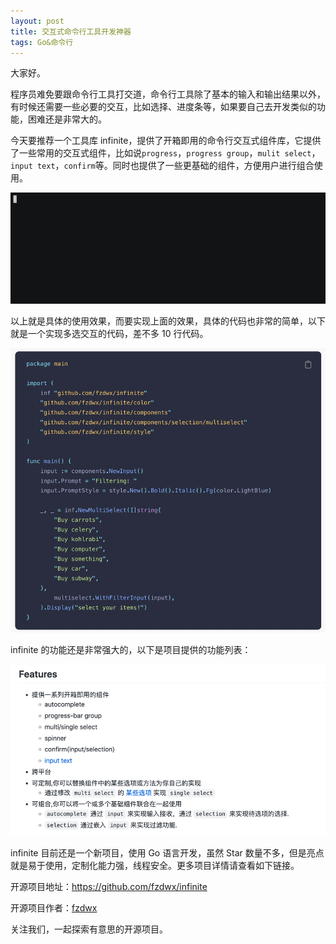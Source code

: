 ```yaml
---
layout: post
title: 交互式命令行工具开发神器
tags: Go&命令行
---
```


大家好。

程序员难免要跟命令行工具打交道，命令行工具除了基本的输入和输出结果以外，有时候还需要一些必要的交互，比如选择、进度条等，如果要自己去开发类似的功能，困难还是非常大的。

今天要推荐一个工具库 infinite，提供了开箱即用的命令行交互式组件库，它提供了一些常用的交互式组件，比如说`progress`，`progress group`，`mulit select`，`input text`，`confirm`等。同时也提供了一些更基础的组件，方便用户进行组合使用。

![](https://raw.githubusercontent.com/ZhuPeng/pic/master/images/infinite.demo.gif)

以上就是具体的使用效果，而要实现上面的效果，具体的代码也非常的简单，以下就是一个实现多选交互的代码，差不多 10 行代码。

![image-20220821202319067](https://raw.githubusercontent.com/ZhuPeng/pic/master/images/compress_image-20220821202319067.png)

infinite 的功能还是非常强大的，以下是项目提供的功能列表：

![image-20220821202355512](https://raw.githubusercontent.com/ZhuPeng/pic/master/images/compress_image-20220821202355512.png)

infinite 目前还是一个新项目，使用 Go 语言开发，虽然 Star 数量不多，但是亮点就是易于使用，定制化能力强，线程安全。更多项目详情请查看如下链接。

开源项目地址：https://github.com/fzdwx/infinite

开源项目作者：[fzdwx](https://github.com/fzdwx)

关注我们，一起探索有意思的开源项目。
